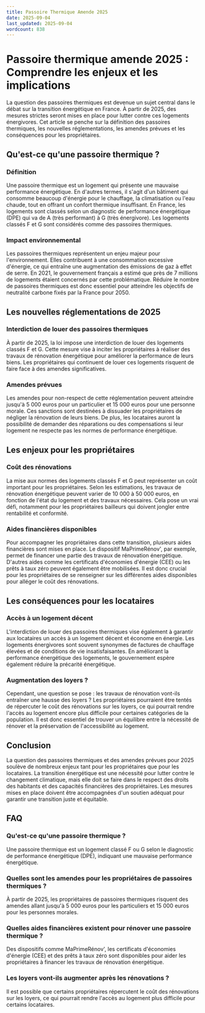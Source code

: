 ```yaml
---
title: Passoire Thermique Amende 2025
date: 2025-09-04
last_updated: 2025-09-04
wordcount: 838
---
```


# Passoire thermique amende 2025 : Comprendre les enjeux et les implications

La question des passoires thermiques est devenue un sujet central dans le débat sur la transition énergétique en France. À partir de 2025, des mesures strictes seront mises en place pour lutter contre ces logements énergivores. Cet article se penche sur la définition des passoires thermiques, les nouvelles réglementations, les amendes prévues et les conséquences pour les propriétaires.

## Qu'est-ce qu'une passoire thermique ?

### Définition

Une passoire thermique est un logement qui présente une mauvaise performance énergétique. En d'autres termes, il s'agit d'un bâtiment qui consomme beaucoup d'énergie pour le chauffage, la climatisation ou l'eau chaude, tout en offrant un confort thermique insuffisant. En France, les logements sont classés selon un diagnostic de performance énergétique (DPE) qui va de A (très performant) à G (très énergivore). Les logements classés F et G sont considérés comme des passoires thermiques.

### Impact environnemental

Les passoires thermiques représentent un enjeu majeur pour l'environnement. Elles contribuent à une consommation excessive d'énergie, ce qui entraîne une augmentation des émissions de gaz à effet de serre. En 2021, le gouvernement français a estimé que près de 7 millions de logements étaient concernés par cette problématique. Réduire le nombre de passoires thermiques est donc essentiel pour atteindre les objectifs de neutralité carbone fixés par la France pour 2050.

## Les nouvelles réglementations de 2025

### Interdiction de louer des passoires thermiques

À partir de 2025, la loi impose une interdiction de louer des logements classés F et G. Cette mesure vise à inciter les propriétaires à réaliser des travaux de rénovation énergétique pour améliorer la performance de leurs biens. Les propriétaires qui continuent de louer ces logements risquent de faire face à des amendes significatives.

### Amendes prévues

Les amendes pour non-respect de cette réglementation peuvent atteindre jusqu'à 5 000 euros pour un particulier et 15 000 euros pour une personne morale. Ces sanctions sont destinées à dissuader les propriétaires de négliger la rénovation de leurs biens. De plus, les locataires auront la possibilité de demander des réparations ou des compensations si leur logement ne respecte pas les normes de performance énergétique.

## Les enjeux pour les propriétaires

### Coût des rénovations

La mise aux normes des logements classés F et G peut représenter un coût important pour les propriétaires. Selon les estimations, les travaux de rénovation énergétique peuvent varier de 10 000 à 50 000 euros, en fonction de l'état du logement et des travaux nécessaires. Cela pose un vrai défi, notamment pour les propriétaires bailleurs qui doivent jongler entre rentabilité et conformité.

### Aides financières disponibles

Pour accompagner les propriétaires dans cette transition, plusieurs aides financières sont mises en place. Le dispositif MaPrimeRénov', par exemple, permet de financer une partie des travaux de rénovation énergétique. D'autres aides comme les certificats d'économies d'énergie (CEE) ou les prêts à taux zéro peuvent également être mobilisées. Il est donc crucial pour les propriétaires de se renseigner sur les différentes aides disponibles pour alléger le coût des rénovations.

## Les conséquences pour les locataires

### Accès à un logement décent

L'interdiction de louer des passoires thermiques vise également à garantir aux locataires un accès à un logement décent et économe en énergie. Les logements énergivores sont souvent synonymes de factures de chauffage élevées et de conditions de vie insatisfaisantes. En améliorant la performance énergétique des logements, le gouvernement espère également réduire la précarité énergétique.

### Augmentation des loyers ?

Cependant, une question se pose : les travaux de rénovation vont-ils entraîner une hausse des loyers ? Les propriétaires pourraient être tentés de répercuter le coût des rénovations sur les loyers, ce qui pourrait rendre l'accès au logement encore plus difficile pour certaines catégories de la population. Il est donc essentiel de trouver un équilibre entre la nécessité de rénover et la préservation de l'accessibilité au logement.

## Conclusion

La question des passoires thermiques et des amendes prévues pour 2025 soulève de nombreux enjeux tant pour les propriétaires que pour les locataires. La transition énergétique est une nécessité pour lutter contre le changement climatique, mais elle doit se faire dans le respect des droits des habitants et des capacités financières des propriétaires. Les mesures mises en place doivent être accompagnées d'un soutien adéquat pour garantir une transition juste et équitable.

## FAQ

### Qu'est-ce qu'une passoire thermique ?

Une passoire thermique est un logement classé F ou G selon le diagnostic de performance énergétique (DPE), indiquant une mauvaise performance énergétique.

### Quelles sont les amendes pour les propriétaires de passoires thermiques ?

À partir de 2025, les propriétaires de passoires thermiques risquent des amendes allant jusqu'à 5 000 euros pour les particuliers et 15 000 euros pour les personnes morales.

### Quelles aides financières existent pour rénover une passoire thermique ?

Des dispositifs comme MaPrimeRénov', les certificats d'économies d'énergie (CEE) et des prêts à taux zéro sont disponibles pour aider les propriétaires à financer les travaux de rénovation énergétique.

### Les loyers vont-ils augmenter après les rénovations ?

Il est possible que certains propriétaires répercutent le coût des rénovations sur les loyers, ce qui pourrait rendre l'accès au logement plus difficile pour certains locataires.